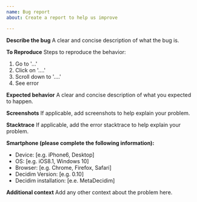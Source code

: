 ```yaml
---
name: Bug report
about: Create a report to help us improve

---
```


**Describe the bug**
A clear and concise description of what the bug is.

**To Reproduce**
Steps to reproduce the behavior:
1. Go to '...'
2. Click on '....'
3. Scroll down to '....'
4. See error

**Expected behavior**
A clear and concise description of what you expected to happen.

**Screenshots**
If applicable, add screenshots to help explain your problem.

**Stacktrace**
If applicable, add the error stacktrace to help explain your problem.

**Smartphone (please complete the following information):**
 - Device: [e.g. iPhone6, Desktop]
 - OS: [e.g. iOS8.1, Windows 10]
 - Browser: [e.g. Chrome, Firefox, Safari]
 - Decidim Version: [e.g. 0.10]
 - Decidim installation: [e.e. MetaDecidim]

**Additional context**
Add any other context about the problem here.

